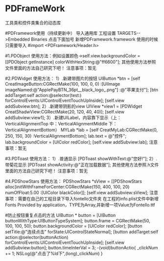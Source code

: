 # PDFrameWork
工具类和控件类集合的动态库

#PDFramework使用（持续更新中）
导入通用库 工程设置  TARGETS-->Embedded Binaries  点击下面加号 新增PDFramework.framework
使用的时候 只需要导入 #import <PDFramework/Header.h>

#1.PDObject
	使用方法：例如设置颜色->self.view.backgroundColor = [[PDObject getInstance] colorWithHexString:@"ff6600"];
	其他使用方法参照文件里面的方法自己研究下吧！
	注意事项：暂无

#2.PDWidget
	使用方法：
	1）.新建带图片的按钮
	UIButton *btn = [self CreatImageButton:CGRectMake(100, 100, 0, 0) :[UIImage imageNamed:@"ApplePayBTN_36pt__black_logo_.png"] :@"苹果支付"];
	[btn addTarget:self action:@selector(test:) forControlEvents:UIControlEventTouchUpInside];
	[self.view addSubview:btn];
	2）.新建带阴影的view
	UIView *view1 = [PDWidget CreatShadwView:CGRectMake(20, 120, 40, 40)];
	[self.view addSubview:view1];
	3）.新建UILabel，内容靠下显示（上：VerticalAlignmentTop 中：VerticalAlignmentMiddle 下：VerticalAlignmentBottom）
	MYLab *lab = [self CreatMyLab:CGRectMake(0, 250, 150, 30) :VerticalAlignmentBottom];
	lab.text = @"控件";
	lab.backgroundColor = [UIColor redColor];
	[self.view addSubview:lab];
	注意事项：暂无

#3.PDToast
	使用方法：
	1）.普通显示
	[PDToast showWithText:@"您好!"];
	2）.带菊花显示
	[PDToast showActivity:@"正在加载数据"];
	其他使用方法参照.h文件里面的方法自己研究下吧！
	注意事项：暂无

#4.PDShowStars
	使用方法：
	PDShowStars *sView = [[PDShowStars alloc]initWithFrameForCenter:CGRectMake(150, 400, 100, 20) numOfFloat:5.00 :[UIColor blackColor]];
	[self.view addSubview:sView];
	注意事项：需要在自己的工程目录下导入fontello文件夹  在工程的info.plist文件中新增Fonts Provided by application，TYPE为Array,并新增一项Value为Fontello.ttf
	
	
#防止按钮重复点击的方法
	UIButton * button = [UIButton buttonWithType:UIButtonTypeSystem];
	button.frame = CGRectMake(50, 100, 100, 50);
	button.backgroundColor = [UIColor redColor];
	[button setTitle:@"连续点击" forState:UIControlStateNormal];
	[button addTarget:self action:@selector(buttonAction) forControlEvents:UIControlEventTouchUpInside];
	[self.view addSubview:button];
	button.timeInterVal = 3;
	-(void)buttonActio{
		 _clickNum += 1;
		NSLog(@"点击了%ld下",(long)_clickNum)
	}
    

